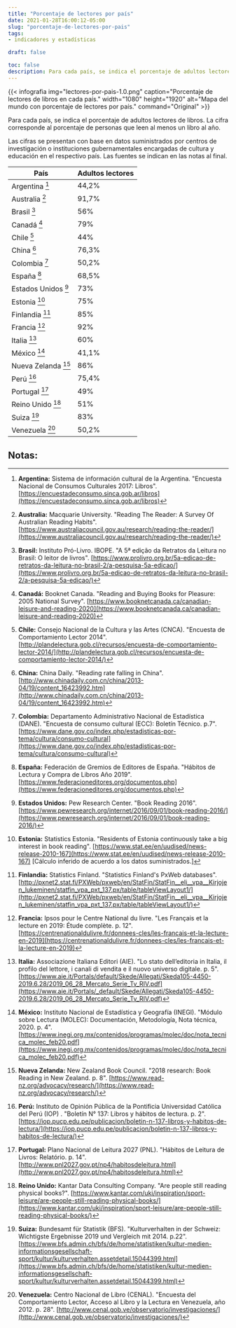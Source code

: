 ```yaml
---
title: "Porcentaje de lectores por país"
date: 2021-01-28T16:00:12-05:00
slug: "porcentaje-de-lectores-por-pais"
tags: 
- indicadores y estadísticas

draft: false

toc: false
description: Para cada país, se indica el porcentaje de adultos lectores de libros.
---
```


{{< infografia 
img="lectores-por-pais-1.0.png" 
caption="Porcentaje de lectores de libros en cada país."
width="1080" 
height="1920"
alt="Mapa del mundo con porcentaje de lectores por país."
command="Original" >}}

Para cada país, se indica el porcentaje de adultos lectores de libros. La cifra corresponde al porcentaje de personas que leen al menos un libro al año.

Las cifras se presentan con base en datos suministrados por centros de investigación o instituciones gubernamentales encargadas de cultura y educación en el respectivo país. Las fuentes se indican en las notas al final.

| País | Adultos lectores |
|-----------------------------------|-------|
| Argentina [^Argentina]            | 44,2% |
| Australia [^Australia]            | 91,7% |
| Brasil [^Brasil]                  | 56%   |
| Canadá [^Canadá]                  | 79%   |
| Chile [^Chile]                    | 44%   |
| China [^China]                    | 76,3% |
| Colombia [^Colombia]              | 50,2% |
| España [^España]                  | 68,5% |
| Estados Unidos [^Estados Unidos]  | 73%   |
| Estonia [^Estonia]                | 75%   |
| Finlandia [^Finlandia]            | 85%   |
| Francia [^Francia]                | 92%   |
| Italia [^Italia]                  | 60%   |
| México [^México]                  | 41,1% |
| Nueva Zelanda [^Nueva Zelanda]    | 86%   |
| Perú [^Perú]                      | 75,4% |
| Portugal [^Portugal]              | 49%   |
| Reino Unido [^Reino Unido]        | 51%   |
| Suiza [^Suiza]                    | 83%   |
| Venezuela [^Venezuela]            | 50,2% |


## Notas:

[^Argentina]: **Argentina:** Sistema de información cultural de la Argentina. "Encuesta Nacional de Consumos Culturales 2017: Libros". [https://encuestadeconsumo.sinca.gob.ar/libros](https://encuestadeconsumo.sinca.gob.ar/libros)
[^Australia]: **Australia:** Macquarie University. "Reading The Reader: A Survey Of Australian Reading Habits". [https://www.australiacouncil.gov.au/research/reading-the-reader/](https://www.australiacouncil.gov.au/research/reading-the-reader/)
[^Brasil]: **Brasil:** Instituto Pró-Livro. IBOPE. "A 5ª edição da Retratos da Leitura no Brasil: O leitor de livros". [https://www.prolivro.org.br/5a-edicao-de-retratos-da-leitura-no-brasil-2/a-pesquisa-5a-edicao/](https://www.prolivro.org.br/5a-edicao-de-retratos-da-leitura-no-brasil-2/a-pesquisa-5a-edicao/)
[^Canadá]: **Canadá:** Booknet Canada. "Reading and Buying Books for Pleasure: 2005 National Survey". [https://www.booknetcanada.ca/canadian-leisure-and-reading-2020](https://www.booknetcanada.ca/canadian-leisure-and-reading-2020)
[^Chile]: **Chile:** Consejo Nacional de la Cultura y las Artes (CNCA). "Encuesta de Comportamiento Lector 2014". [http://plandelectura.gob.cl/recursos/encuesta-de-comportamiento-lector-2014/](http://plandelectura.gob.cl/recursos/encuesta-de-comportamiento-lector-2014/)
[^China]: **China:** China Daily. "Reading rate falling in China". [http://www.chinadaily.com.cn/china/2013-04/19/content_16423992.htm](http://www.chinadaily.com.cn/china/2013-04/19/content_16423992.htm)
[^Colombia]: **Colombia:** Departamento Administrativo Nacional de Estadística (DANE). "Encuesta de consumo cultural (ECC): Boletín Técnico. p.7". [https://www.dane.gov.co/index.php/estadisticas-por-tema/cultura/consumo-cultural](https://www.dane.gov.co/index.php/estadisticas-por-tema/cultura/consumo-cultural)
[^España]: **España:** Federación de Gremios de Editores de España. "Hábitos de Lectura y Compra de Libros Año 2019". [https://www.federacioneditores.org/documentos.php](https://www.federacioneditores.org/documentos.php)
[^Estados Unidos]: **Estados Unidos:** Pew Research Center. "Book Reading 2016". [https://www.pewresearch.org/internet/2016/09/01/book-reading-2016/](https://www.pewresearch.org/internet/2016/09/01/book-reading-2016/)
[^Estonia]: **Estonia:** Statistics Estonia. "Residents of Estonia continuously take a big interest in book reading". [https://www.stat.ee/en/uudised/news-release-2010-167](https://www.stat.ee/en/uudised/news-release-2010-167) [Cálculo inferido de acuerdo a los datos suministrados.]
[^Finlandia]: **Finlandia:** Statistics Finland. "Statistics Finland's PxWeb databases". [http://pxnet2.stat.fi/PXWeb/pxweb/en/StatFin/StatFin__eli__vpa__Kirjojen_lukeminen/statfin_vpa_pxt_137.px/table/tableViewLayout1/](http://pxnet2.stat.fi/PXWeb/pxweb/en/StatFin/StatFin__eli__vpa__Kirjojen_lukeminen/statfin_vpa_pxt_137.px/table/tableViewLayout1/)
[^Francia]: **Francia:** Ipsos pour le Centre National du livre. "Les Français et la lecture en 2019: Étude complète. p. 12". [https://centrenationaldulivre.fr/donnees-cles/les-francais-et-la-lecture-en-2019](https://centrenationaldulivre.fr/donnees-cles/les-francais-et-la-lecture-en-2019)
[^Italia]: **Italia:** Associazione Italiana Editori (AIE). "Lo stato dell’editoria in Italia, il profilo del lettore, i canali di vendita e il nuovo universo digitale. p. 5". [https://www.aie.it/Portals/default/Skede/Allegati/Skeda105-4450-2019.6.28/2019_06_28_Mercato_Serie_Tv_RIV.pdf](https://www.aie.it/Portals/_default/Skede/Allegati/Skeda105-4450-2019.6.28/2019_06_28_Mercato_Serie_Tv_RIV.pdf)
[^México]: **México:** Instituto Nacional de Estadística y Geografía (INEGI). "Módulo sobre Lectura (MOLEC): Documentación, Metodología, Nota técnica, 2020. p. 4". [https://www.inegi.org.mx/contenidos/programas/molec/doc/nota_tecnica_molec_feb20.pdf](https://www.inegi.org.mx/contenidos/programas/molec/doc/nota_tecnica_molec_feb20.pdf)
[^Nueva Zelanda]: **Nueva Zelanda:** New Zealand Book Council. "2018 research: Book Reading in New Zealand. p. 8". [https://www.read-nz.org/advocacy/research/](https://www.read-nz.org/advocacy/research/)
[^Perú]: **Perú:** Instituto de Opinión Pública de la Pontificia Universidad Católica del Perú (IOP) . "Boletín N° 137: Libros y hábitos de lectura. p. 2". [https://iop.pucp.edu.pe/publicacion/boletin-n-137-libros-y-habitos-de-lectura/](https://iop.pucp.edu.pe/publicacion/boletin-n-137-libros-y-habitos-de-lectura/)
[^Portugal]: **Portugal:** Plano Nacional de Leitura 2027 (PNL). "Hábitos de Leitura de Livros: Relatório. p. 14". [http://www.pnl2027.gov.pt/np4/habitosdeleitura.html](http://www.pnl2027.gov.pt/np4/habitosdeleitura.html)
[^Reino Unido]: **Reino Unido:** Kantar Data Consulting Company. "Are people still reading physical books?". [https://www.kantar.com/uki/inspiration/sport-leisure/are-people-still-reading-physical-books/](https://www.kantar.com/uki/inspiration/sport-leisure/are-people-still-reading-physical-books/)
[^Suiza]: **Suiza:** Bundesamt für Statistik (BFS). "Kulturverhalten in der Schweiz: Wichtigste Ergebnisse 2019 und Vergleich mit 2014. p.22". [https://www.bfs.admin.ch/bfs/de/home/statistiken/kultur-medien-informationsgesellschaft-sport/kultur/kulturverhalten.assetdetail.15044399.html](https://www.bfs.admin.ch/bfs/de/home/statistiken/kultur-medien-informationsgesellschaft-sport/kultur/kulturverhalten.assetdetail.15044399.html)
[^Venezuela]: **Venezuela:** Centro Nacional de Libro (CENAL). "Encuesta del Comportamiento Lector, Acceso al Libro y la Lectura en Venezuela, año 2012. p. 28". [http://www.cenal.gob.ve/observatorio/investigaciones/](http://www.cenal.gob.ve/observatorio/investigaciones/)

